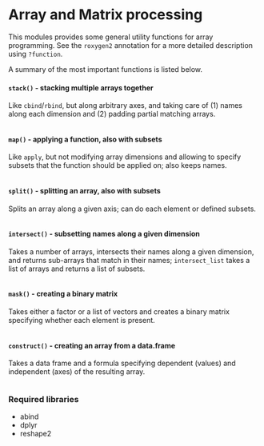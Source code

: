 Array and Matrix processing
===========================

This modules provides some general utility functions for array programming.
See the `roxygen2` annotation for a more detailed description using `?function`.

A summary of the most important functions is listed below.

#### `stack()` - stacking multiple arrays together

Like `cbind`/`rbind`, but along arbitrary axes, and taking care of (1) names 
along each dimension and (2) padding partial matching arrays.

```r
```

#### `map()` - applying a function, also with subsets

Like `apply`, but not modifying array dimensions and allowing to specify 
subsets that the function should be applied on; also keeps names.

```r
```

#### `split()` - splitting an array, also with subsets

Splits an array along a given axis; can do each element or defined subsets.

```r
```

#### `intersect()` - subsetting names along a given dimension

Takes a number of arrays, intersects their names along a given dimension,
and returns sub-arrays that match in their names; `intersect_list` takes 
a list of arrays and returns a list of subsets.

```r
```

#### `mask()` - creating a binary matrix

Takes either a factor or a list of vectors and creates a binary matrix 
specifying whether each element is present.

```r
```

#### `construct()` - creating an array from a data.frame

Takes a data frame and a formula specifying dependent (values) and independent
(axes) of the resulting array.

```r
```

### Required libraries

 * abind
 * dplyr
 * reshape2
